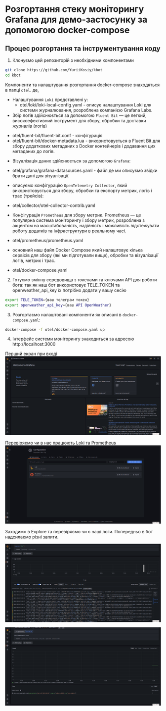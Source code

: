 # Розгортання стеку моніторингу Grafana для демо-застосунку за допомогою docker-compose

## Процес розгортання та інструментування коду

1. Клонуємо цей репозиторій з необхідними компонентами 
```bash
git clone https://github.com/YuriiKosiy/kbot
cd kbot
```
Компоненти та налаштування розгортання docker-compose знаходяться в папці `otel`.
де,
 * Налаштування `Loki` представлені у:
   - otel/loki/loki-local-config.yaml - описує налаштування Loki для системи журналювання, розроблена компанією Grafana Labs.
 * Збір логів здійснюється за допомогою `Fluent Bit` — це легкий, високоефективний інструмент для збору, обробки та доставки журналів (логів)
 - otel/fluent-bit/fluent-bit.conf - конфігурація
 - otel/fluent-bit/docker-metadata.lua - використовується в Fluent Bit для збору додаткових метаданих з Docker контейнерів і додавання цих метаданих до логів.
 * Візуалізація даних здійснюється за допомогою `Grafana`:
 - otel/grafana/grafana-datasources.yaml - файл де ми описуємо звідки брати дані для візуалізації.
 * описуємо конфігурацію `OpenTelemetry Collector`, який використовується для збору, обробки та експорту метрик, логів і трас (трейсів):
 - otel/collector/otel-collector-contrib.yaml
 * Конфігурація `Prometheus` для збору метрик. Prometheus — це популярна система моніторингу і збору метрик, розроблена з акцентом на масштабованість, надійність і можливість відстежувати роботу додатків та інфраструктури в реальному часі.
 - otel/prometheus/prometheus.yaml

 * основний наш файл Docker Compose який налаштовує кілька сервісів для збору (які ми підготували вище), обробки та візуалізації логів, метрик і трас.
 - otel/docker-compose.yaml


2. Готуємо змінну середовища з токенами та ключами API для роботи бота:
так як наш бот використовує TELE_TOKEN та openweather_api_key їх потрібно додати у вашу сесію
```bash
export TELE_TOKEN={ваш телеграм токен}
export openweather_api_key={ваш API OpenWeather}
```

3. Розгортаємо налаштовані компоненти як описані в `docker-compose.yaml`:
```bash
docker-compose -f otel/docker-compose.yaml up
```

4. Інтерфейс системи моніторингу знаходиться за адресою http://localhost:3000

Перший екран при вході 
![Grafana](.img/Grafana.png) 

Перевіряємо чи в нас працюють Loki та Prometheus
![Grafana Dashboard](.img/Data-sources-Configuration-Grafana.png) 

Заходимо в Explore та перевіряємо чи є наші логи. Попередньо в бот надсилаємо різні запити.

![Grafana Explore Loki](.img/Explore-Loki-Grafana.png) 

![Grafana Explore Prometheus](.img/Explore-Prometheus-Grafana.png)